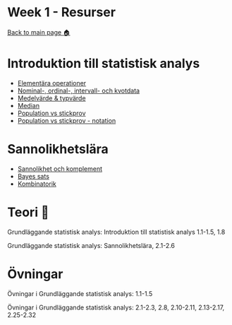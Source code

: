 # Week 1 - Resurser

[Back to main page :house:](https://github.com/aleylani/statistical-methods)

# Introduktion till statistisk analys

- [Elementära operationer](https://www.youtube.com/watch?v=e30CHWA1m7A)
- [Nominal-, ordinal-, intervall- och kvotdata](https://www.youtube.com/watch?v=5Yh-9xdJzAs&t)
- [Medelvärde & typvärde](https://www.youtube.com/watch?v=QDbnHwm7OHQ)
- [Median](https://www.youtube.com/watch?v=VHXB9KpjOc8)
- [Population vs stickprov](https://www.youtube.com/watch?v=eIZD1BFfw8E)
- [Population vs stickprov - notation](https://www.youtube.com/watch?v=Mb9BuEkbaHQ)

# Sannolikhetslära

- [Sannolikhet och komplement](https://www.youtube.com/watch?v=0T-CaQCiSf4)
- [Bayes sats](https://www.youtube.com/watch?v=cqTwHnNbc8g)
- [Kombinatorik](https://www.youtube.com/watch?v=XJnIdRXUi7A)


# Teori :book:

Grundläggande statistisk analys: Introduktion till statistisk analys 1.1-1.5, 1.8

Grundläggande statistisk analys: Sannolikhetslära, 2.1-2.6

# Övningar

Övningar i Grundläggande statistisk analys: 1.1-1.5

Övningar i Grundläggande statistisk analys: 2.1-2.3, 2.8, 2.10-2.11, 2.13-2.17, 2.25-2.32

